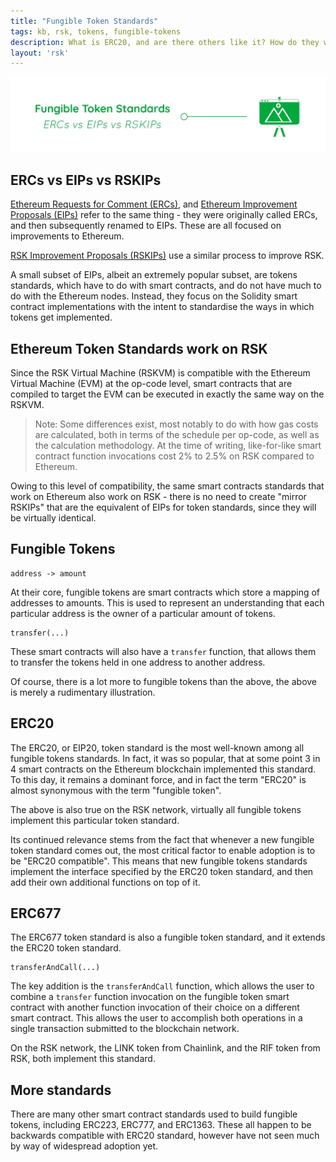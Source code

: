```yaml
---
title: "Fungible Token Standards"
tags: kb, rsk, tokens, fungible-tokens
description: What is ERC20, and are there others like it? How do they work on RSK?
layout: 'rsk'
---
```


![Configure-Truffle-to-RSK](/assets/img/kb/fungible-token-standards/fungible-token-standards.jpg)

## ERCs vs EIPs vs RSKIPs

[Ethereum Requests for Comment (ERCs)](https://docs.ethhub.io/built-on-ethereum/erc-token-standards/what-are-erc-tokens/),
and [Ethereum Improvement Proposals (EIPs)](https://eips.ethereum.org/erc)
refer to the same thing - they were originally called ERCs,
and then subsequently renamed to EIPs.
These are all focused on improvements to Ethereum.

[RSK Improvement Proposals (RSKIPs)](https://github.com/rsksmart/RSKIPs) use a similar process to improve RSK.

A small subset of EIPs, albeit an extremely popular subset, 
are tokens standards, which have to do with smart contracts,
and do not have much to do with the Ethereum nodes.
Instead, they focus on the Solidity smart contract implementations
with the intent to standardise the ways in which tokens get implemented.

## Ethereum Token Standards work on RSK

Since the RSK Virtual Machine (RSKVM) is compatible with
the Ethereum Virtual Machine (EVM) at the op-code level,
smart contracts that are compiled to target the EVM
can be executed in exactly the same way on the RSKVM.

> Note: Some differences exist, most notably to do with how gas
> costs are calculated, both in terms of the schedule per op-code,
> as well as the calculation methodology.
> At the time of writing, like-for-like smart contract function invocations
> cost 2% to 2.5% on RSK compared to Ethereum.

Owing to this level of compatibility,
the same smart contracts standards that work on Ethereum
also work on RSK - there is no need to create "mirror RSKIPs"
that are the equivalent of EIPs for token standards,
since they will be virtually identical.

## Fungible Tokens

```text
address -> amount
```

At their core, fungible tokens are smart contracts which store
a mapping of addresses to amounts.
This is used to represent an understanding that each particular address
is the owner of a particular amount of tokens.

```text
transfer(...)
```

These smart contracts will also have a `transfer` function,
that allows them to transfer the tokens held in one address to another address.

Of course, there is a lot more to fungible tokens than the above,
the above is merely a rudimentary illustration.

## ERC20

The ERC20, or EIP20, token standard is the most well-known
among all fungible tokens standards.
In fact, it was so popular, that at some point 3 in 4 smart contracts on the Ethereum blockchain implemented this standard.
To this day, it remains a dominant force,
and in fact the term "ERC20" is almost synonymous with the term "fungible token".

The above is also true on the RSK network,
virtually all fungible tokens implement this particular token standard.

Its continued relevance stems from the fact that whenever
a new fungible token standard comes out,
the most critical factor to enable adoption is to be "ERC20 compatible".
This means that new fungible tokens standards implement
the interface specified by the ERC20 token standard,
and then add their own additional functions on top of it.

## ERC677

The ERC677 token standard is also a fungible token standard,
and it extends the ERC20 token standard.

```text
transferAndCall(...)
```

The key addition is the `transferAndCall`  function,
which allows the user to combine
a `transfer` function invocation on the fungible token smart contract
with another function invocation of their choice on a different smart contract.
This allows the user to accomplish both operations in a single transaction
submitted to the blockchain network.

On the RSK network, the LINK token from Chainlink,
and the RIF token from RSK, both implement this standard.

## More standards

There are many other smart contract standards
used to build fungible tokens, including ERC223, ERC777, and ERC1363.
These all happen to be backwards compatible with ERC20 standard,
however have not seen much by way of widespread adoption yet.